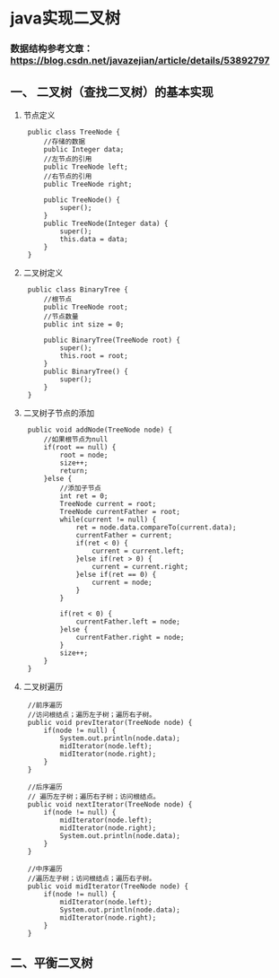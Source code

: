 # java实现二叉树

### 数据结构参考文章：https://blog.csdn.net/javazejian/article/details/53892797

## 一、 二叉树（查找二叉树）的基本实现

1. 节点定义

        public class TreeNode {
            //存储的数据
            public Integer data;
            //左节点的引用
            public TreeNode left;
            //右节点的引用
            public TreeNode right;
            
            public TreeNode() {
                super();
            }
            public TreeNode(Integer data) {
                super();
                this.data = data;
            }
        }

2. 二叉树定义

        public class BinaryTree {
            //根节点
            public TreeNode root;
            //节点数量
            public int size = 0;

            public BinaryTree(TreeNode root) {
                super();
                this.root = root;
            }
            public BinaryTree() {
                super();
            }
        }


3. 二叉树子节点的添加

        public void addNode(TreeNode node) {
            //如果根节点为null
            if(root == null) {
                root = node;
                size++;
                return;
            }else {
                //添加子节点
                int ret = 0;
                TreeNode current = root;
                TreeNode currentFather = root;
                while(current != null) {
                    ret = node.data.compareTo(current.data);
                    currentFather = current;
                    if(ret < 0) {
                        current = current.left;
                    }else if(ret > 0) {
                        current = current.right;
                    }else if(ret == 0) {
                        current = node;
                    }				
                }
                              
                if(ret < 0) {
                    currentFather.left = node;
                }else {
                    currentFather.right = node;
                }
                size++;		
            }	
        }

4. 二叉树遍历

        //前序遍历
        //访问根结点；遍历左子树；遍历右子树。	
        public void	prevIterator(TreeNode node) {
            if(node != null) {
                System.out.println(node.data);
                midIterator(node.left);		
                midIterator(node.right);
            }
        }

        //后序遍历
        // 遍历左子树；遍历右子树；访问根结点。	
        public void	nextIterator(TreeNode node) {
            if(node != null) {		
                midIterator(node.left);		
                midIterator(node.right);
                System.out.println(node.data);
            }
        }
        
        //中序遍历
        //遍历左子树；访问根结点；遍历右子树。
        public void midIterator(TreeNode node) {
            if(node != null) {
                midIterator(node.left);
                System.out.println(node.data);
                midIterator(node.right);
            }
        }







##  二、平衡二叉树